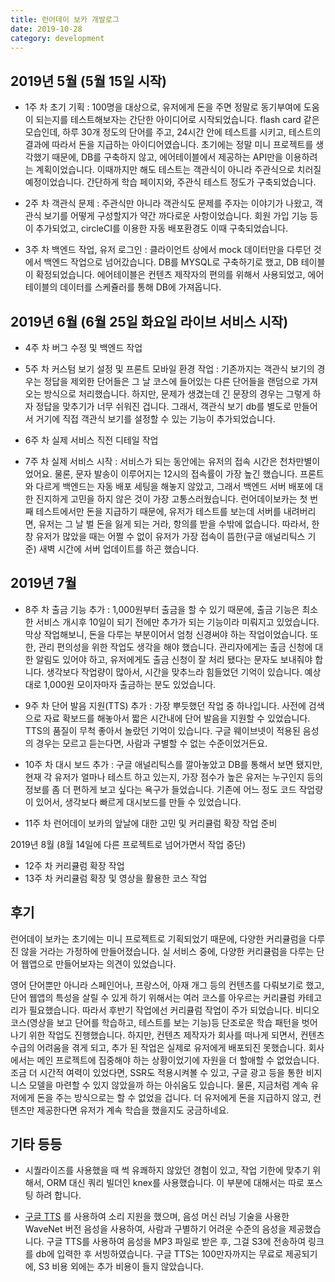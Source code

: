 ```yaml
---
title: 런어데이 보카 개발로그
date: 2019-10-28
category: development
---
```


## 2019년 5월 (5월 15일 시작)

- 1주 차 초기 기획 : 100명을 대상으로, 유저에게 돈을 주면 정말로 동기부여에 도움이 되는지를 테스트해보자는 간단한 아이디어로 시작되었습니다. flash card 같은 모습인데, 하루 30개 정도의 단어를 주고, 24시간 안에 테스트를 시키고, 테스트의 결과에 따라서 돈을 지급하는 아이디어였습니다. 초기에는 정말 미니 프로젝트를 생각했기 때문에, DB를 구축하지 않고, 에어테이블에서 제공하는 API만을 이용하려는 계획이었습니다. 이때까지만 해도 테스트는 객관식이 아니라 주관식으로 치러질 예정이었습니다. 간단하게 학습 페이지와, 주관식 테스트 정도가 구축되었습니다.

- 2주 차 객관식 문제 : 주관식만 아니라 객관식도 문제를 주자는 이야기가 나왔고, 객관식 보기를 어떻게 구성할지가 약간 까다로운 사항이었습니다. 회원 가입 기능 등이 추가되었고, circleCI를 이용한 자동 배포환경도 이때 구축되었습니다.

- 3주 차 백엔드 작업, 유저 로그인 : 클라이언트 상에서 mock 데이터만을 다루던 것에서 백엔드 작업으로 넘어갔습니다. DB를 MYSQL로 구축하기로 했고, DB 테이블이 확정되었습니다. 에어테이블은 컨텐츠 제작자의 편의를 위해서 사용되었고, 에어테이블의 데이터를 스케쥴러를 통해 DB에 가져옵니다.

## 2019년 6월 (6월 25일 화요일 라이브 서비스 시작)

- 4주 차 버그 수정 및 백엔드 작업

- 5주 차 커스텀 보기 설정 및 프론트 모바일 환경 작업 : 기존까지는 객관식 보기의 경우는 정답을 제외한 단어들은 그 날 코스에 들어있는 다른 단어들을 랜덤으로 가져오는 방식으로 처리했습니다. 하지만, 문제가 생겼는데 긴 문장의 경우는 그렇게 하자 정답을 맞추기가 너무 쉬워진 겁니다. 그래서, 객관식 보기 db를 별도로 만들어서 거기에 직접 객관식 보기를 설정할 수 있는 기능이 추가되었습니다.

- 6주 차 실제 서비스 직전 디테일 작업

- 7주 차 실제 서비스 시작 : 서비스가 되는 동안에는 유저의 접속 시간은 천차만별이었어요. 물론, 문자 발송이 이루어지는 12시의 접속률이 가장 높긴 했습니다. 프론트와 다르게 백엔드는 자동 배포 세팅을 해놓지 않았고, 그래서 백엔드 서버 배포에 대한 진지하게 고민을 하지 않은 것이 가장 고통스러웠습니다. 런어데이보카는 첫 번째 테스트에서만 돈을 지급하기 때문에, 유저가 테스트를 보는데 서버를 내려버리면, 유저는 그 날 벌 돈을 잃게 되는 거라, 항의를 받을 수밖에 없습니다. 따라서, 한창 유저가 많았을 때는 어쩔 수 없이 유저가 가장 접속이 뜸한(구글 애널리틱스 기준) 새벽 시간에 서버 업데이트를 하곤 했습니다.

## 2019년 7월

- 8주 차 출금 기능 추가 : 1,000원부터 출금을 할 수 있기 때문에, 출금 기능은 최소한 서비스 개시후 10일이 되기 전에만 추가가 되는 기능이라 미뤄지고 있었습니다. 막상 작업해보니, 돈을 다루는 부분이어서 엄청 신경써야 하는 작업이었습니다. 또한, 관리 편의성을 위한 작업도 생각을 해야 했습니다. 관리자에게는 출금 신청에 대한 알림도 있어야 하고, 유저에게도 출금 신청이 잘 처리 됐다는 문자도 보내줘야 합니다. 생각보다 작업량이 많아서, 시간을 맞추느라 힘들었던 기억이 있습니다. 예상대로 1,000원 모이자마자 출금하는 분도 있었습니다.

- 9주 차 단어 발음 지원(TTS) 추가 : 가장 뿌듯했던 작업 중 하나입니다. 사전에 검색으로 자료 확보드를 해놓아서 짧은 시간내에 단어 발음을 지원할 수 있었습니다. TTS의 품질이 무척 좋아서 놀랐던 기억이 있습니다. 구글 웨이브넷이 적용된 음성의 경우는 모르고 듣는다면, 사람과 구별할 수 없는 수준이었거든요.

- 10주 차 대시 보드 추가 : 구글 애널리틱스를 깔아놓았고 DB를 통해서 보면 됐지만, 현재 각 유저가 얼마나 테스트 하고 있는지, 가장 점수가 높은 유저는 누구인지 등의 정보를 좀 더 편하게 보고 싶다는 욕구가 들었습니다. 기존에 어느 정도 코드 작업량이 있어서, 생각보다 빠르게 대시보드를 만들 수 있었습니다.

- 11주 차 런어데이 보카의 앞날에 대한 고민 및 커리큘럼 확장 작업 준비

2019년 8월 (8월 14일에 다른 프로젝트로 넘어가면서 작업 중단)

- 12주 차 커리큘럼 확장 작업
- 13주 차 커리큘럼 확장 및 영상을 활용한 코스 작업

## 후기

런어데이 보카는 초기에는 미니 프로젝트로 기획되었기 때문에, 다양한 커리큘럼을 다루진 않을 거라는 가정하에 만들어졌습니다. 실 서비스 중에, 다양한 커리큘럼을 다루는 단어 웹앱으로 만들어보자는 의견이 있었습니다.

영어 단어뿐만 아니라 스페인어나, 프랑스어, 아재 개그 등의 컨텐츠를 다뤄보기로 했고, 단어 웹앱의 특성을 살릴 수 있게 하기 위해서는 여러 코스를 아우르는 커리큘럼 카테고리가 필요했습니다. 따라서 후반기 작업에선 커리큘럼 작업이 주가 되었습니다. 비디오 코스(영상을 보고 단어를 학습하고, 테스트를 보는 기능)등 단조로운 학습 패턴을 벗어나기 위한 작업도 진행했습니다. 하지만, 컨텐츠 제작자가 회사를 떠나게 되면서, 컨텐츠 수급의 어려움을 겪게 되고, 추가 된 작업은 실제로 유저에게 배포되진 못했습니다. 회사에서는 메인 프로젝트에 집중해야 하는 상황이었기에 자원을 더 할애할 수 없었습니다. 조금 더 시간적 여력이 있었다면, SSR도 적용시켜볼 수 있고, 구글 광고 등을 통한 비지니스 모델을 마련할 수 있지 않았을까 하는 아쉬움도 있습니다. 물론, 지금처럼 계속 유저에게 돈을 주는 방식으로는 할 수 없었을 겁니다. 더 유저에게 돈을 지급하지 않고, 컨텐츠만 제공한다면 유저가 계속 학습을 했을지도 궁금하네요.

## 기타 등등

- 시퀄라이즈를 사용했을 때 썩 유쾌하지 않았던 경험이 있고, 작업 기한에 맞추기 위해서, ORM 대신 쿼리 빌더인 knex를 사용했습니다. 이 부분에 대해서는 따로 포스팅 하려 합니다.

- [구글 TTS](https://cloud.google.com/text-to-speech/?hl=ko) 를 사용하여 소리 지원을 했으며, 음성 머신 러닝 기술을 사용한 WaveNet 버전 음성을 사용하여, 사람과 구별하기 어려운 수준의 음성을 제공했습니다. 구글 TTS를 사용하여 음성을 MP3 파일로 받은 후, 그걸 S3에 전송하여 링크를 db에 입력한 후 서빙하였습니다. 구글 TTS는 100만자까지는 무료로 제공되기에, S3 비용 외에는 추가 비용이 들지 않았습니다.
